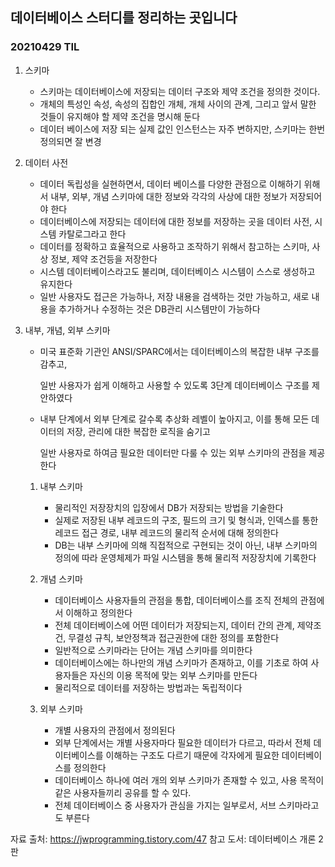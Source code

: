 ## 데이터베이스 스터디를 정리하는 곳입니다
### 20210429 TIL

1. 스키마

    * 스키마는 데이터베이스에 저장되는 데이터 구조와 제약 조건을 정의한 것이다.
    * 개체의 특성인 속성, 속성의 집합인 개체, 개체 사이의 관계, 그리고 앞서 말한 것들이 유지해야 할 제약 조건을 명시해 둔다
    * 데이터 베이스에 저장 되는 실제 값인 인스턴스는 자주 변하지만, 스키마는 한번 정의되면 잘 변경

2. 데이터 사전
    * 데이터 독립성을 실현하면서, 데이터 베이스를 다양한 관점으로 이해하기 위해서 내부, 외부, 개념 스키마에 대한 정보와 각각의 사상에 대한 정보가 저장되어야 한다
    * 데이터베이스에 저장되는 데이터에 대한 정보를 저장하는 곳을 데이터 사전, 시스템 카탈로그라고 한다
    * 데이터를 정확하고 효율적으로 사용하고 조작하기 위해서 참고하는 스키마, 사상 정보, 제약 조건등을 저장한다
    * 시스템 데이터베이스라고도 불리며, 데이터베이스 시스템이 스스로 생성하고 유지한다
    * 일반 사용자도 접근은 가능하나, 저장 내용을 검색하는 것만 가능하고, 새로 내용을 추가하거나 수정하는 것은 DB관리 시스템만이 가능하다

3. 내부, 개념, 외부 스키마
    
    * 미국 표준화 기관인 ANSI/SPARC에서는 데이터베이스의 복잡한 내부 구조를 감추고, 
      
      일반 사용자가 쉽게 이해하고 사용할 수 있도록 3단계 데이터베이스 구조를 제안하였다
    
    * 내부 단계에서 외부 단계로 갈수록 추상화 레벨이 높아지고, 이를 통해 모든 데이터의 저장, 관리에 대한 복잡한 로직을 숨기고 
      
      일반 사용자로 하여금 필요한 데이터만 다룰 수 있는 외부 스키마의 관점을 제공한다

    1) 내부 스키마
        * 물리적인 저장장치의 입장에서 DB가 저장되는 방법을 기술한다
        * 실제로 저장된 내부 레코드의 구조, 필드의 크기 및 형식과, 인덱스를 통한 레코드 접근 경로, 내부 레코드의 물리적 순서에 대해 정의한다
        * DB는 내부 스키마에 의해 직접적으로 구현되는 것이 아닌, 내부 스키마의 정의에 따라 운영체제가 파일 시스템을 통해 물리적 저장장치에 기록한다

    2) 개념 스키마
        * 데이터베이스 사용자들의 관점을 통합, 데이터베이스를 조직 전체의 관점에서 이해하고 정의한다
        * 전체 데이터베이스에 어떤 데이터가 저장되는지, 데이터 간의 관계, 제약조건, 무결성 규칙, 보안정책과 접근권한에 대한 정의를 포함한다
        * 일반적으로 스키마라는 단어는 개념 스키마를 의미한다
        * 데이터베이스에는 하나만의 개념 스키마가 존재하고, 이를 기초로 하여 사용자들은 자신의 이용 목적에 맞는 외부 스키마를 만든다
        * 물리적으로 데이터를 저장하는 방법과는 독립적이다

    3) 외부 스키마
        * 개별 사용자의 관점에서 정의된다
        * 외부 단계에서는 개별 사용자마다 필요한 데이터가 다르고, 따라서 전체 데이터베이스를 이해하는 구조도 다르기 때문에 각자에게 필요한 데이터베이스를 정의한다
        * 데이터베이스 하나에 여러 개의 외부 스키마가 존재할 수 있고, 사용 목적이 같은 사용자들끼리 공유를 할 수 있다.
        * 전체 데이터베이스 중 사용자가 관심을 가지는 일부로서, 서브 스키마라고도 부른다


자료 출처: https://jwprogramming.tistory.com/47
참고 도서: 데이터베이스 개론 2판
